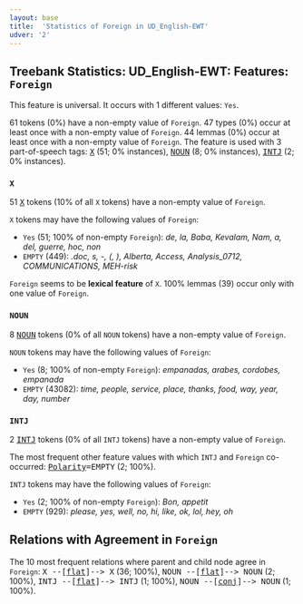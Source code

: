 ```yaml
---
layout: base
title:  'Statistics of Foreign in UD_English-EWT'
udver: '2'
---
```


## Treebank Statistics: UD_English-EWT: Features: `Foreign`

This feature is universal.
It occurs with 1 different values: `Yes`.

61 tokens (0%) have a non-empty value of `Foreign`.
47 types (0%) occur at least once with a non-empty value of `Foreign`.
44 lemmas (0%) occur at least once with a non-empty value of `Foreign`.
The feature is used with 3 part-of-speech tags: <tt><a href="en_ewt-pos-X.html">X</a></tt> (51; 0% instances), <tt><a href="en_ewt-pos-NOUN.html">NOUN</a></tt> (8; 0% instances), <tt><a href="en_ewt-pos-INTJ.html">INTJ</a></tt> (2; 0% instances).

### `X`

51 <tt><a href="en_ewt-pos-X.html">X</a></tt> tokens (10% of all `X` tokens) have a non-empty value of `Foreign`.

`X` tokens may have the following values of `Foreign`:

* `Yes` (51; 100% of non-empty `Foreign`): <em>de, la, Baba, Kevalam, Nam, a, del, guerre, hoc, non</em>
* `EMPTY` (449): <em>.doc, s, -, (, ), Alberta, Access, Analysis_0712, COMMUNICATIONS, MEH-risk</em>

`Foreign` seems to be **lexical feature** of `X`. 100% lemmas (39) occur only with one value of `Foreign`.

### `NOUN`

8 <tt><a href="en_ewt-pos-NOUN.html">NOUN</a></tt> tokens (0% of all `NOUN` tokens) have a non-empty value of `Foreign`.

`NOUN` tokens may have the following values of `Foreign`:

* `Yes` (8; 100% of non-empty `Foreign`): <em>empanadas, arabes, cordobes, empanada</em>
* `EMPTY` (43082): <em>time, people, service, place, thanks, food, way, year, day, number</em>

### `INTJ`

2 <tt><a href="en_ewt-pos-INTJ.html">INTJ</a></tt> tokens (0% of all `INTJ` tokens) have a non-empty value of `Foreign`.

The most frequent other feature values with which `INTJ` and `Foreign` co-occurred: <tt><a href="en_ewt-feat-Polarity.html">Polarity</a></tt><tt>=EMPTY</tt> (2; 100%).

`INTJ` tokens may have the following values of `Foreign`:

* `Yes` (2; 100% of non-empty `Foreign`): <em>Bon, appetit</em>
* `EMPTY` (929): <em>please, yes, well, no, hi, like, ok, lol, hey, oh</em>

## Relations with Agreement in `Foreign`

The 10 most frequent relations where parent and child node agree in `Foreign`:
<tt>X --[<tt><a href="en_ewt-dep-flat.html">flat</a></tt>]--> X</tt> (36; 100%),
<tt>NOUN --[<tt><a href="en_ewt-dep-flat.html">flat</a></tt>]--> NOUN</tt> (2; 100%),
<tt>INTJ --[<tt><a href="en_ewt-dep-flat.html">flat</a></tt>]--> INTJ</tt> (1; 100%),
<tt>NOUN --[<tt><a href="en_ewt-dep-conj.html">conj</a></tt>]--> NOUN</tt> (1; 100%).

